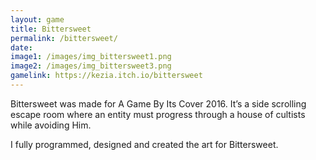 ```yaml
---
layout: game
title: Bittersweet
permalink: /bittersweet/
date: 
image1: /images/img_bittersweet1.png
image2: /images/img_bittersweet3.png
gamelink: https://kezia.itch.io/bittersweet
---
```


Bittersweet was made for A Game By Its Cover 2016. It’s a side scrolling escape room where an entity must progress through a house of cultists while avoiding Him. 

I fully programmed, designed and created the art for Bittersweet.



